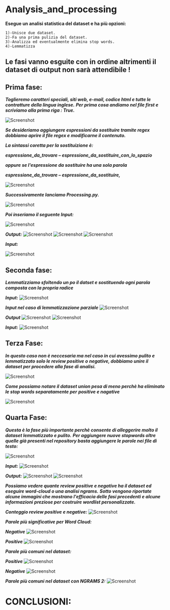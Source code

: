 # Analysis_and_processing
 
 __Esegue un analisi statistica del dataset e ha più opzioni:__ 
     
    1)-Unisce due dataset.
    2)-Fa una prima pulizia del dataset.
    3)-Analizza ed eventualmente elimina stop words.
    4)-Lemmatizza

## Le fasi vanno esguite con in ordine altrimenti il dataset di output non sarà attendibile !
## Prima fase:
***Toglieremo caratteri speciali, siti web, e-mail, codice html e tutte le contratture della lingua inglese.***
***Per prima cosa andiamo nel file first e scriviamo alla prima riga : True.***

![Screenshot](MyScripts/OUTPUTS/Fasi_di_pulizia/1a_Fase_file_first.png)

***Se desideriamo aggiungere espressioni da sostituire tramite regex dobbiamo aprire il file regex e modificarne il contenuto.***

***La sintassi coretta per la sostituizione è:***

***espressione_da_trovare – espressione_da_sostituire_con_lo_spazio***

***oppure se l'espressione da sostituire ha una sola parola***

***espressione_da_trovare – espressione_da_sostituire,***

![Screenshot](MyScripts/OUTPUTS/Fasi_di_pulizia/util.png)

***Successivamente lanciamo Processing.py.***

![Screenshot](MyScripts/OUTPUTS/Fasi_di_pulizia/1a_Fase_lunch.png)

***Poi inseriamo il seguente Input:***

![Screenshot](MyScripts/OUTPUTS/Fasi_di_pulizia/1a_Fase.png)

***Output:***
![Screenshot](MyScripts/OUTPUTS/Fasi_di_pulizia/1a_Fase_output1.png)
![Screenshot](MyScripts/OUTPUTS/Fasi_di_pulizia/1a_Fase_outputb.png)
![Screenshot](MyScripts/OUTPUTS/Fasi_di_pulizia/1a_Fase_output2.png)

***Input:***

![Screenshot](MyScripts/OUTPUTS/Fasi_di_pulizia/1a_Fase_input.png)

## Seconda fase:
***Lemmatizziamo sfoltendo un po il datset e sostituendo ogni parola composta con la propria radice***

***Input:***
![Screenshot](MyScripts/OUTPUTS/lemmatizzazione/2a_Fase_input.png)

***Input nel caso di lemmatizzazione parziale***
![Screenshot](MyScripts/OUTPUTS/lemmatizzazione/2a_Fase_input_partial.png)

***Output***
![Screenshot](MyScripts/OUTPUTS/lemmatizzazione/2a_Fase_output1.png)
![Screenshot](MyScripts/OUTPUTS/lemmatizzazione/2a_Fase_output2.png)

***Input:***
![Screenshot](MyScripts/OUTPUTS/Fasi_di_pulizia/1a_Fase_input.png)

## Terza Fase:
***In questo caso non è neccesaria ma nel caso in cui avessimo pulito e lemmatizzato solo le review positive o***
***negative, dobbiamo unire il dataset per procedere alla fase di analisi.***

![Screenshot](MyScripts/OUTPUTS/3a_Fase/3a_Fase.png)

***Come possiamo notare il dataset union pesa di meno perchè ha eliminato le stop words separatamente per***
***positive e nagative***

![Screenshot](MyScripts/OUTPUTS/3a_Fase/3a_Fase_info.png)

## Quarta Fase:
***Questa è la fase più importante perchè consente di alleggerire molto il dataset lemmatizzato e pulito.***
***Per aggiungere nuove stopwords oltre quelle già presenti nel repository basta aggiungere le parole nei file di testo:***

![Screenshot](MyScripts/OUTPUTS/stopwords/stopwords.png)

***Input:***
![Screenshot](MyScripts/OUTPUTS/4a_fase/4a_Fase_input.png)

***Output:***
![Screenshot](MyScripts/OUTPUTS/4a_fase/4a_Fase_output.png)
![Screenshot](MyScripts/OUTPUTS/4a_fase/4a_Fase_output1.png)

***Possiamo vedere quante review positive e negative ha il dataset ed eseguire word-cloud o una analisi ngrams.***
***Sotto vengono riportate alcune immagini che mostrano l'efficacia delle fasi precedenti e alcune informazioni***
***preziose per costruire wordlist personalizzate.***

***Conteggio review positive e negative:***
![Screenshot](MyScripts/OUTPUTS/count_negative_positive.png)

***Parole più significative per Word Cloud:***

***Negative***
![Screenshot](MyScripts/OUTPUTS/word_cloud_negative.png)

***Positive***
![Screenshot](MyScripts/OUTPUTS/word_cloud_positive.png)

***Parole più comuni nel dataset:***

***Positive***
![Screenshot](MyScripts/OUTPUTS/most_common50_positive.png)

***Negative***
![Screenshot](MyScripts/OUTPUTS/most_common_negative.png)

***Parole più comuni nel dataset con NGRAMS 2:***
![Screenshot](MyScripts/OUTPUTS/ngrams2_negative_top50.png)

# CONCLUSIONI:
